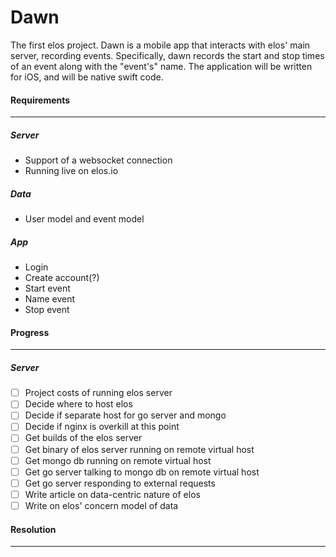 Dawn
====

The first elos project. Dawn is a mobile app that interacts with elos' main server, recording events. Specifically, dawn records the start and stop times of an event along with the "event's" name. The application will be written for iOS, and will be native swift code.

#### Requirements
-----------------
##### Server
 * Support of a websocket connection
 * Running live on elos.io

##### Data
 * User model and event model

##### App
 * Login
 * Create account(?)
 * Start event
 * Name event
 * Stop event

#### Progress
-------------
##### Server
- [ ] Project costs of running elos server
- [ ] Decide where to host elos
- [ ] Decide if separate host for go server and mongo
- [ ] Decide if nginx is overkill at this point
- [ ] Get builds of the elos server
- [ ] Get binary of elos server running on remote virtual host
- [ ] Get mongo db running on remote virtual host
- [ ] Get go server talking to mongo db on remote virtual host
- [ ] Get go server responding to external requests
- [ ] Write article on data-centric nature of elos
- [ ] Write on elos' concern model of data

#### Resolution
---------------
